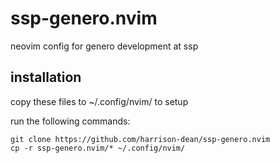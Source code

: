 # ssp-genero.nvim
neovim config for genero development at ssp

## installation
copy these files to ~/.config/nvim/ to setup

run the following commands:
```
git clone https://github.com/harrison-dean/ssp-genero.nvim
cp -r ssp-genero.nvim/* ~/.config/nvim/
```
